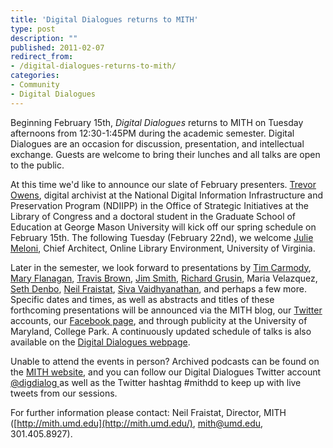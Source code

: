 ```yaml
---
title: 'Digital Dialogues returns to MITH'
type: post
description: ""
published: 2011-02-07
redirect_from: 
- /digital-dialogues-returns-to-mith/
categories:
- Community
- Digital Dialogues
---
```

Beginning February 15th, _Digital Dialogues_ returns to MITH on Tuesday afternoons from 12:30-1:45PM during the academic semester. Digital Dialogues are an occasion for discussion, presentation, and intellectual exchange. Guests are welcome to bring their lunches and all talks are open to the public.

At this time we'd like to announce our slate of February presenters. [Trevor Owens](http://www.trevorowens.org/), digital archivist at the National Digital Information Infrastructure and Preservation Program (NDIIPP) in the Office of Strategic Initiatives at the Library of Congress and a doctoral student in the Graduate School of Education at George Mason University will kick off our spring schedule on February 15th. The following Tuesday (February 22nd), we welcome [Julie Meloni](http://www.academicsandbox.com/), Chief Architect, Online Library Environment, University of Virginia.

Later in the semester, we look forward to presentations by [Tim Carmody](http://snarkmarket.com/author/tim), [Mary Flanagan](http://www.maryflanagan.com/), [Travis Brown](http://mith.umd.edu/people/person/travis-brown/), [Jim Smith](http://mith.umd.edu/people/person/james-smith), [Richard Grusin](http://www4.uwm.edu/c21/pages/about/staff/richard.html), Maria Velazquez, [Seth Denbo](http://mith.umd.edu/people/person/seth-denbo), [Neil Fraistat](http://mith.umd.edu/people/person/neil-fraistat), [Siva Vaidhyanathan](http://www.googlizationofeverything.com/), and perhaps a few more. Specific dates and times, as well as abstracts and titles of these forthcoming presentations will be announced via the MITH blog, our [Twitter](http://twitter.com/#!/umd_mith) accounts, our [Facebook page](http://www.facebook.com/pages/Maryland-Institute-for-Technology-in-the-Humanities/121630257870631?v=wall), and through publicity at the University of Maryland, College Park. A continuously updated schedule of talks is also available on the [Digital Dialogues webpage](http://mith.umd.edu/podcast/).

Unable to attend the events in person? Archived podcasts can be found on the [MITH website](http://mith.umd.edu/), and you can follow our Digital Dialogues Twitter account [@digdialog ](http://twitter.com/#!/digdialog)as well as the Twitter hashtag #mithdd to keep up with live tweets from our sessions.

For further information please contact: Neil Fraistat, Director, MITH ([http://mith.umd.edu](http://mith.umd.edu/), [mith@umd.edu](mailto:mith@umd.edu), 301.405.8927).
